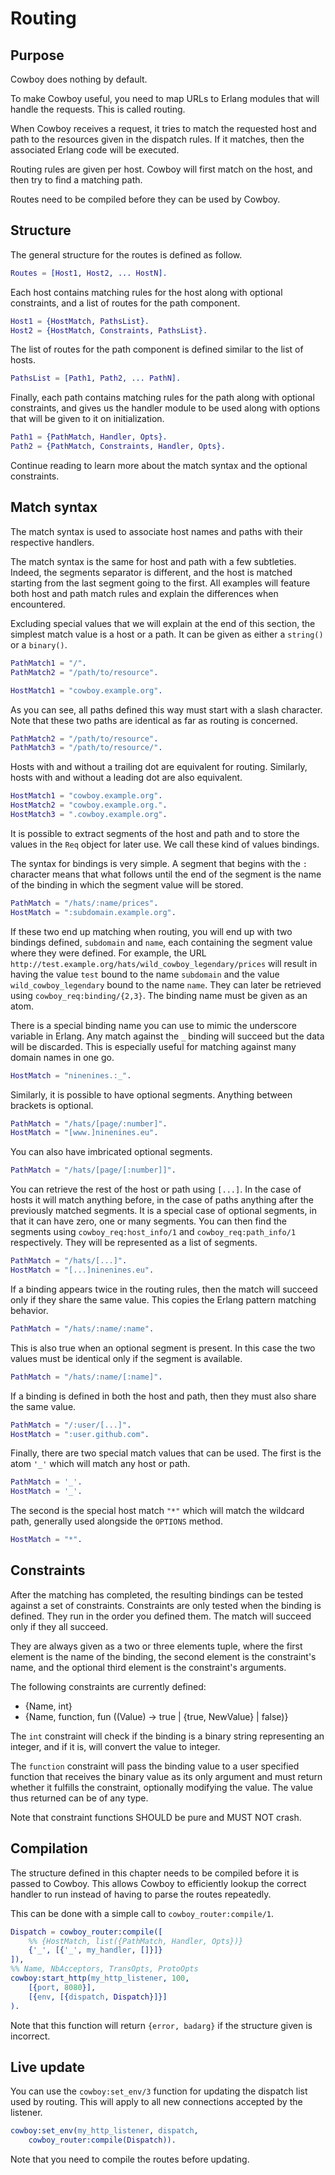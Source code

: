 Routing
=======

Purpose
-------

Cowboy does nothing by default.

To make Cowboy useful, you need to map URLs to Erlang modules that will
handle the requests. This is called routing.

When Cowboy receives a request, it tries to match the requested host and
path to the resources given in the dispatch rules. If it matches, then
the associated Erlang code will be executed.

Routing rules are given per host. Cowboy will first match on the host,
and then try to find a matching path.

Routes need to be compiled before they can be used by Cowboy.

Structure
---------

The general structure for the routes is defined as follow.

``` erlang
Routes = [Host1, Host2, ... HostN].
```

Each host contains matching rules for the host along with optional
constraints, and a list of routes for the path component.

``` erlang
Host1 = {HostMatch, PathsList}.
Host2 = {HostMatch, Constraints, PathsList}.
```

The list of routes for the path component is defined similar to the
list of hosts.

``` erlang
PathsList = [Path1, Path2, ... PathN].
```

Finally, each path contains matching rules for the path along with
optional constraints, and gives us the handler module to be used
along with options that will be given to it on initialization.

``` erlang
Path1 = {PathMatch, Handler, Opts}.
Path2 = {PathMatch, Constraints, Handler, Opts}.
```

Continue reading to learn more about the match syntax and the optional
constraints.

Match syntax
------------

The match syntax is used to associate host names and paths with their
respective handlers.

The match syntax is the same for host and path with a few subtleties.
Indeed, the segments separator is different, and the host is matched
starting from the last segment going to the first. All examples will
feature both host and path match rules and explain the differences
when encountered.

Excluding special values that we will explain at the end of this section,
the simplest match value is a host or a path. It can be given as either
a `string()` or a `binary()`.

``` erlang
PathMatch1 = "/".
PathMatch2 = "/path/to/resource".

HostMatch1 = "cowboy.example.org".
```

As you can see, all paths defined this way must start with a slash
character. Note that these two paths are identical as far as routing
is concerned.

``` erlang
PathMatch2 = "/path/to/resource".
PathMatch3 = "/path/to/resource/".
```

Hosts with and without a trailing dot are equivalent for routing.
Similarly, hosts with and without a leading dot are also equivalent.

``` erlang
HostMatch1 = "cowboy.example.org".
HostMatch2 = "cowboy.example.org.".
HostMatch3 = ".cowboy.example.org".
```

It is possible to extract segments of the host and path and to store
the values in the `Req` object for later use. We call these kind of
values bindings.

The syntax for bindings is very simple. A segment that begins with
the `:` character means that what follows until the end of the segment
is the name of the binding in which the segment value will be stored.

``` erlang
PathMatch = "/hats/:name/prices".
HostMatch = ":subdomain.example.org".
```

If these two end up matching when routing, you will end up with two
bindings defined, `subdomain` and `name`, each containing the
segment value where they were defined. For example, the URL
`http://test.example.org/hats/wild_cowboy_legendary/prices` will
result in having the value `test` bound to the name `subdomain`
and the value `wild_cowboy_legendary` bound to the name `name`.
They can later be retrieved using `cowboy_req:binding/{2,3}`. The
binding name must be given as an atom.

There is a special binding name you can use to mimic the underscore
variable in Erlang. Any match against the `_` binding will succeed
but the data will be discarded. This is especially useful for
matching against many domain names in one go.

``` erlang
HostMatch = "ninenines.:_".
```

Similarly, it is possible to have optional segments. Anything
between brackets is optional.

``` erlang
PathMatch = "/hats/[page/:number]".
HostMatch = "[www.]ninenines.eu".
```

You can also have imbricated optional segments.

``` erlang
PathMatch = "/hats/[page/[:number]]".
```

You can retrieve the rest of the host or path using `[...]`.
In the case of hosts it will match anything before, in the case
of paths anything after the previously matched segments. It is
a special case of optional segments, in that it can have
zero, one or many segments. You can then find the segments using
`cowboy_req:host_info/1` and `cowboy_req:path_info/1` respectively.
They will be represented as a list of segments.

``` erlang
PathMatch = "/hats/[...]".
HostMatch = "[...]ninenines.eu".
```

If a binding appears twice in the routing rules, then the match
will succeed only if they share the same value. This copies the
Erlang pattern matching behavior.

``` erlang
PathMatch = "/hats/:name/:name".
```

This is also true when an optional segment is present. In this
case the two values must be identical only if the segment is
available.

``` erlang
PathMatch = "/hats/:name/[:name]".
```

If a binding is defined in both the host and path, then they must
also share the same value.

``` erlang
PathMatch = "/:user/[...]".
HostMatch = ":user.github.com".
```

Finally, there are two special match values that can be used. The
first is the atom `'_'` which will match any host or path.

``` erlang
PathMatch = '_'.
HostMatch = '_'.
```

The second is the special host match `"*"` which will match the
wildcard path, generally used alongside the `OPTIONS` method.

``` erlang
HostMatch = "*".
```

Constraints
-----------

After the matching has completed, the resulting bindings can be tested
against a set of constraints. Constraints are only tested when the
binding is defined. They run in the order you defined them. The match
will succeed only if they all succeed.

They are always given as a two or three elements tuple, where the first
element is the name of the binding, the second element is the constraint's
name, and the optional third element is the constraint's arguments.

The following constraints are currently defined:

 *  {Name, int}
 *  {Name, function, fun ((Value) -> true | {true, NewValue} | false)}

The `int` constraint will check if the binding is a binary string
representing an integer, and if it is, will convert the value to integer.

The `function` constraint will pass the binding value to a user specified
function that receives the binary value as its only argument and must
return whether it fulfills the constraint, optionally modifying the value.
The value thus returned can be of any type.

Note that constraint functions SHOULD be pure and MUST NOT crash.

Compilation
-----------

The structure defined in this chapter needs to be compiled before it is
passed to Cowboy. This allows Cowboy to efficiently lookup the correct
handler to run instead of having to parse the routes repeatedly.

This can be done with a simple call to `cowboy_router:compile/1`.

``` erlang
Dispatch = cowboy_router:compile([
    %% {HostMatch, list({PathMatch, Handler, Opts})}
    {'_', [{'_', my_handler, []}]}
]),
%% Name, NbAcceptors, TransOpts, ProtoOpts
cowboy:start_http(my_http_listener, 100,
    [{port, 8080}],
    [{env, [{dispatch, Dispatch}]}]
).
```

Note that this function will return `{error, badarg}` if the structure
given is incorrect.

Live update
-----------

You can use the `cowboy:set_env/3` function for updating the dispatch
list used by routing. This will apply to all new connections accepted
by the listener.

``` erlang
cowboy:set_env(my_http_listener, dispatch,
    cowboy_router:compile(Dispatch)).
```

Note that you need to compile the routes before updating.
